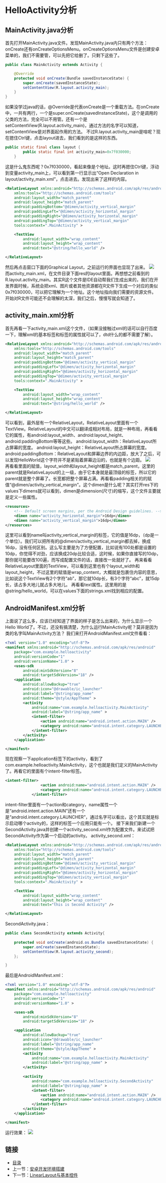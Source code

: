 # HelloActivity分析
## MainActivity.java分析
首先打开MainActivity.java文件。发现MainActivity.java内只有两个方法：onCreate还有onCreateOptionsMenu。onCreateOptionsMenu文件是创建安卓菜单的，我们不需要管，可以先把它给删了。只剩下这些了。
``` java
public class MainActivity extends Activity {

    @Override
    protected void onCreate(Bundle savedInstanceState) {
        super.onCreate(savedInstanceState);
        setContentView(R.layout.activity_main);
    } 
}
```
如果没学过java的话，@Override是代表onCreate是一个重载方法。在onCreate中，一共有两行，一个是super.onCreate(savedInstanceState)，这个是调用的父类的方法，完全可以不用管。还有一个是setContentView(R.layout.activity_main)，通过方法的名字可以知道，setContentView是对界面起作用的方法。
不过R.layout.activity_main是啥呢？现在摁住Ctrl键，点击layout进去，我们看到的是这样的东西。
``` java
public static final class layout {
        public static final int activity_main=0x7f030000;
    }
```
这是什么鬼东西呢？0x7f030000，看起来像是个地址。这时再摁住Ctrl键，浮动到变量activity_main上，可以看到第一行显示出“Open Declaration in layout/activity_main.xml”，点击进去。发现出来了这样的内容。
``` xml
<RelativeLayout xmlns:android="http://schemas.android.com/apk/res/android"
    xmlns:tools="http://schemas.android.com/tools"
    android:layout_width="match_parent"
    android:layout_height="match_parent"
    android:paddingBottom="@dimen/activity_vertical_margin"
    android:paddingLeft="@dimen/activity_horizontal_margin"
    android:paddingRight="@dimen/activity_horizontal_margin"
    android:paddingTop="@dimen/activity_vertical_margin"
    tools:context=".MainActivity" >

    <TextView
        android:layout_width="wrap_content"
        android:layout_height="wrap_content"
        android:text="@string/hello_world" />

</RelativeLayout>
```
然后再点击窗口下面的Graphical Layout，之前运行的界面也显现了出来。
![](./imgs/3.2/3.2-1.png?raw=true)  <br>
而activity_main.xml，在文件目录下面res的layout里面。再想想之前看到的R.layout.activity_main。其实R这个文件是IDE自动帮我们生成出来的，我们在开发界面时候，系统会把xml、图片或者其他资源都在R文件下生成一个对应的类似0x7f030000，可以把它理解为一个地址。这个地址指向我们需要的资源文件。
开始对R文件可能还不会理解的太深，我们之后，慢慢写就会知道了。
## activity_main.xml分析
首先再看一下activity_main.xml这个文件，（如果没接触过xml的话可以自行百度一下，理解xml的基本标签和标签的属性就可以了，dtd什么的都不需要了解）。
``` xml
<RelativeLayout xmlns:android="http://schemas.android.com/apk/res/android"
    xmlns:tools="http://schemas.android.com/tools"
    android:layout_width="match_parent"
    android:layout_height="match_parent"
    android:paddingBottom="@dimen/activity_vertical_margin"
    android:paddingLeft="@dimen/activity_horizontal_margin"
    android:paddingRight="@dimen/activity_horizontal_margin"
    android:paddingTop="@dimen/activity_vertical_margin"
    tools:context=".MainActivity" >

    <TextView
        android:layout_width="wrap_content"
        android:layout_height="wrap_content"
        android:text="@string/hello_world" />

</RelativeLayout>
```
可以看到，最外层有一个RelativeLayout，RelativeLayout里面有一个TextView。RelativeLayout的中文可以翻译成相对布局，就是一种布局，再看看它的属性，有android:layout_width、android:layout_height、android:paddingBottom等等这些。
android:layout_width：RelativeLayout所占屏幕的宽度。
android:layout_height：RelativeLayout所占屏幕的宽度。
android:paddingBottom：RelativeLayout和屏幕边界的内边距，放大了之后，可以发现HelloWorld这个字符并不是紧贴着屏幕边沿的，也就是有个边距。
![](./imgs/3.2/3.2-2.png?raw=true)  <br>
再看看里面的赋值，layout_width和layout_height都是match_parent，这里的parent就是RelativeLayout的上一级，由于它本身就是最顶级的标签，所以它的parent就是整个屏幕了。长宽都把整个屏幕占满。再看看padding相关的的赋值“@dimen/activity_vertical_margin”。这个dimen是什么呢？其实打开res下的values下dimens就可以看到，dimen是dimension(尺寸)的缩写，这个文件主要就是定义一些属性。
``` xml
<resources>
    <!-- Default screen margins, per the Android Design guidelines. -->
    <dimen name="activity_horizontal_margin">16dp</dimen>
    <dimen name="activity_vertical_margin">16dp</dimen>
</resources>
```
这里可以看到name叫activity_vertical_margin的标签，它的值是16dp，（dp是一个单位）。我们可以把所有的@dimen/activity_vertical_margin都去掉，换成16dp，没有任何区别。这么写主要是为了方便配置，比如说有100处都是设置的10dp，你觉得不对劲，应该换成20dp比较合适，这时候，如果你直接写的10dp，那你就可能要改100遍，而写成配置文件的话，直接改一处就好了。
再来看看RelativeLayout里面的TextView，可以看到这里也有个layout_width和layout_height，不过这里的赋值是wrap_content，大概就是包裹住内容的意思，比如说这个TextView有2个字符“ab”，那它就10dp长，有3个字符“abc”，就15dp长，该占多大地儿就占多大地儿。
再看看text属性。这里用的是@string/hello_world，可以在values下面的strings.xml找到相应的配置。
## AndroidManifest.xml分析
上面说了这么多，应该已经知道了界面的样子是怎么出来的，为什么显示一个Hello World了。不过，还没有搞清楚，为什么运行MainActivity呢？莫非是因为类的名字叫MainActivity方法？
我们来打开AndroidManifest.xml文件看看：
``` xml
<?xml version="1.0" encoding="utf-8"?>
<manifest xmlns:android="http://schemas.android.com/apk/res/android"
    package="com.example.helloactivity"
    android:versionCode="1"
    android:versionName="1.0" >
    <uses-sdk
        android:minSdkVersion="8"
        android:targetSdkVersion="18" />
    <application
        android:allowBackup="true"
        android:icon="@drawable/ic_launcher"
        android:label="@string/app_name"
        android:theme="@style/AppTheme" >
        <activity
            android:name="com.example.helloactivity.MainActivity"
            android:label="@string/app_name" >
            <intent-filter>
                <action android:name="android.intent.action.MAIN" />   
                <category android:name="android.intent.category.LAUNCHER" />
            </intent-filter>
        </activity>
    </application>

</manifest>
```
现在观察一下application标签下的activity，看到了com.example.helloactivity.MainActivity，这个也就是我们定义的MainActivity了。再看它的里面有个intent-filter标签。
``` xml
<intent-filter>
                <action android:name="android.intent.action.MAIN" />   
                <category android:name="android.intent.category.LAUNCHER" />
            </intent-filter>
```
intent-filter里面有一个action和category，name属性一个是“android.intent.action.MAIN”还有一个是“android.intent.category.LAUNCHER”，通过名字可以看出，这个其实就是标示启动哪个activity的，这样的标签一个应用只能有一个。
接下来我们新建一个SecondActivity.java并创建一个activity_second.xml作为配置文件。来试试把SecondActivity作为第一个启动的activity。
activity_second.xml：
``` xml
<RelativeLayout xmlns:android="http://schemas.android.com/apk/res/android"
    xmlns:tools="http://schemas.android.com/tools"
    android:layout_width="match_parent"
    android:layout_height="match_parent"
    android:paddingBottom="@dimen/activity_vertical_margin"
    android:paddingLeft="@dimen/activity_horizontal_margin"
    android:paddingRight="@dimen/activity_horizontal_margin"
    android:paddingTop="@dimen/activity_vertical_margin"
    tools:context=".MainActivity" >

    <TextView
        android:layout_width="wrap_content"
        android:layout_height="wrap_content"
        android:text="this is Second Activity" />

</RelativeLayout>
```
SecondActivity.java：
``` java
public class SecondActivity extends Activity{
	
	protected void onCreate(android.os.Bundle savedInstanceState) {
		super.onCreate(savedInstanceState);
		setContentView(R.layout.activity_second);
	};

}
```
最后是AndroidManifest.xml：
``` xml
<?xml version="1.0" encoding="utf-8"?>
<manifest xmlns:android="http://schemas.android.com/apk/res/android"
    package="com.example.helloactivity"
    android:versionCode="1"
    android:versionName="1.0" >

    <uses-sdk
        android:minSdkVersion="8"
        android:targetSdkVersion="18" />

    <application
        android:allowBackup="true"
        android:icon="@drawable/ic_launcher"
        android:label="@string/app_name"
        android:theme="@style/AppTheme" >
        <activity
            android:name="com.example.helloactivity.MainActivity"
            android:label="@string/app_name" >
        </activity>
        
        <activity
            android:name="com.example.helloactivity.SecondActivity"
            android:label="@string/app_name" >
            <intent-filter>
                <action android:name="android.intent.action.MAIN" />
                <category android:name="android.intent.category.LAUNCHER" />
            </intent-filter>
        </activity>
    </application>

</manifest>
```
运行效果：
![](./imgs/3.2/3.2-3.png?raw=true)  <br>
## 链接
- [目录](directory.md)  
- 上一节：[安卓开发环境搭建](3.0.md)  
- 下一节：[LinearLayout与基本控件](3.2.md)
